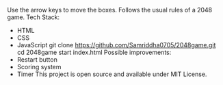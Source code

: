 Use the arrow keys to move the boxes. Follows the usual rules of a 2048 game.
Tech Stack:
- HTML
- CSS
- JavaScript
git clone https://github.com/Samriddha0705/2048game.git
cd 2048game
start index.html
Possible improvements:
- Restart button
- Scoring system
- Timer
This project is open source and available under MIT License.
